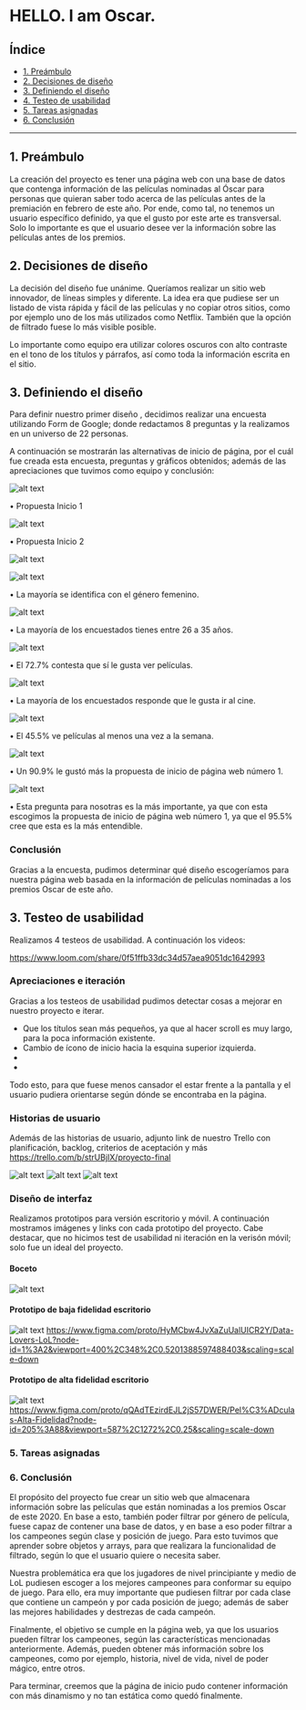 # HELLO. I am Oscar.

## Índice

* [1. Preámbulo](#1-preámbulo)
* [2. Decisiones de diseño](#2-decisiones-de-diseño)
* [3. Definiendo el diseño](#3-definiendo-el-diseño)
* [4. Testeo de usabilidad](#4-testeo-de-usabilidad)
* [5. Tareas asignadas](#5-tareas-asignadas)
* [6. Conclusión](#6-conclusion)


***

## 1. Preámbulo

La creación del proyecto es tener una página web con una base de datos que contenga información de las películas nominadas al Óscar para personas 
que quieran saber todo acerca de las películas antes de la premiación en febrero de este año. Por ende, como tal, no tenemos un usuario específico 
definido, ya que el gusto por este arte es transversal. Solo lo importante es que el usuario desee ver la información sobre las películas antes 
de los premios.

## 2. Decisiones de diseño

La decisión del diseño fue unánime. Queríamos realizar un sitio web innovador, de líneas simples y diferente. La idea era que pudiese
ser un listado de vista rápida y fácil de las películas y no copiar otros sitios, como por ejemplo uno de los más utilizados como Netflix.
También que la opción de filtrado fuese lo más visible posible.

Lo importante como equipo era utilizar colores oscuros con alto contraste en el tono de los títulos y párrafos, así como toda la información
escrita en el sitio.

## 3. Definiendo el diseño

Para definir nuestro primer diseño , decidimos realizar una encuesta utilizando Form de Google; donde redactamos 8 preguntas y la realizamos
en un universo de 22 personas.

A continuación se mostrarán las alternativas de inicio de página, por el cuál fue creada esta encuesta, preguntas y gráficos obtenidos; además de 
las apreciaciones que tuvimos como equipo y conclusión:

![alt text](/src/Images/Propuesta1Inicio.png)

•	Propuesta Inicio 1

![alt text](/src/Images/Propuesta2Inicio.png)

•	Propuesta Inicio 2

![alt text](/src/Images/Pregunta1.png)

![alt text](/src/Images/Pregunta2.png)

•	La mayoría se identifica con el género femenino.

![alt text](/src/Images/Pregunta3.png)

•	La mayoría de los encuestados tienes entre 26 a 35 años.

![alt text](/src/Images/Pregunta4.png)

•	El 72.7% contesta que sí le gusta ver películas.

![alt text](/src/Images/Pregunta5.png)

•	La mayoría de los encuestados responde que le gusta ir al cine.

![alt text](/src/Images/Pregunta6.png)

•	El 45.5% ve películas al menos una vez a la semana.

![alt text](/src/Images/Pregunta7.png)

•	Un 90.9% le gustó más la propuesta de inicio de página web número 1.

![alt text](/src/Images/Pregunta8.png)

•	Esta pregunta para nosotras es la más importante, ya que con esta escogimos la propuesta de inicio de página web número 1, ya que el 95.5%
cree que esta es la más entendible.

### Conclusión

Gracias a la encuesta, pudimos determinar qué diseño escogeríamos para nuestra página web basada en la información de películas nominadas
a los premios Oscar de este año.

## 3. Testeo de usabilidad

Realizamos 4 testeos de usabilidad. A continuación los videos:

https://www.loom.com/share/0f51ffb33dc34d57aea9051dc1642993



### Apreciaciones e iteración

Gracias a los testeos de usabilidad pudimos detectar cosas a mejorar en nuestro proyecto e iterar. 
  - Que los títulos sean más pequeños, ya que al hacer scroll es muy largo, para la poca información existente.
  - Cambio de ícono de inicio hacia la esquina superior izquierda.
  -   
  - 

  Todo esto, para que fuese menos cansador el estar frente a la pantalla y el usuario pudiera orientarse según dónde se encontraba
  en la página.


### Historias de usuario

Además de las historias de usuario, adjunto link de nuestro Trello con planificación, backlog, criterios de aceptación y más
https://trello.com/b/strUBjIX/proyecto-final


![alt text](/src/Images/persona1.png)
![alt text](/src/Images/persona2.png)
![alt text](/src/Images/persona3.png)


### Diseño de interfaz

Realizamos prototipos para versión escritorio y móvil. A continuación mostramos imágenes y links con cada prototipo del proyecto. Cabe destacar, que no hicimos test de usabilidad ni iteración en la verisón móvil; solo fue un ideal del proyecto. 

#### Boceto

![alt text](/src/Images/boceto1.png)

#### Prototipo de baja fidelidad escritorio

![alt text](/src/Images/prototipobajafidelidad1.png)
https://www.figma.com/proto/HyMCbw4JvXaZuUalUICR2Y/Data-Lovers-LoL?node-id=1%3A2&viewport=400%2C348%2C0.5201388597488403&scaling=scale-down


#### Prototipo de alta fidelidad escritorio

![alt text](/src/Images/prototipoaltafidelidad1.png)
https://www.figma.com/proto/qQAdTEzirdEJL2jS57DWER/Pel%C3%ADculas-Alta-Fidelidad?node-id=205%3A88&viewport=587%2C1272%2C0.25&scaling=scale-down


### 5. Tareas asignadas

### 6. Conclusión

El propósito del proyecto fue crear un sitio web que almacenara información sobre las películas que están nominadas a los premios Oscar de este 2020.
En base a esto, también poder filtrar por género de película,
fuese capaz de contener una base de datos, y en base a eso poder filtrar a los campeones según clase y posición de juego. Para esto tuvimos que aprender sobre objetos y arrays, para que realizara la funcionalidad de filtrado, según lo que el usuario quiere o necesita saber.

Nuestra problemática era que los jugadores de nivel principiante y medio de LoL pudiesen escoger a los mejores campeones para conformar su equipo de juego. Para ello, era muy importante que pudiesen filtrar por cada clase que contiene un campeón y por cada posición de juego; además de saber las mejores habilidades y destrezas de cada campeón. 

Finalmente, el objetivo se cumple en la página web, ya que los usuarios pueden filtrar los campeones, según las características mencionadas anteriormente. Además, pueden obtener más información sobre los campeones, como por ejemplo, historia, nivel de vida, nivel de poder mágico, entre otros.

Para terminar, creemos que la página de inicio pudo contener información con más dinamismo y no tan estática como quedó finalmente. 



